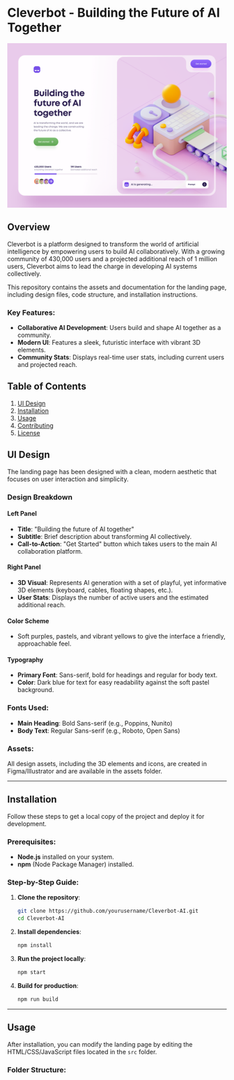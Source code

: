 # Cleverbot - Building the Future of AI Together

![Cleverbot Preview](./Cleverbot.png)

## Overview

Cleverbot is a platform designed to transform the world of artificial intelligence by empowering users to build AI collaboratively. With a growing community of 430,000 users and a projected additional reach of 1 million users, Cleverbot aims to lead the charge in developing AI systems collectively.

This repository contains the assets and documentation for the landing page, including design files, code structure, and installation instructions.

### Key Features:
- **Collaborative AI Development**: Users build and shape AI together as a community.
- **Modern UI**: Features a sleek, futuristic interface with vibrant 3D elements.
- **Community Stats**: Displays real-time user stats, including current users and projected reach.

## Table of Contents

1. [UI Design](#ui-design)
2. [Installation](#installation)
3. [Usage](#usage)
4. [Contributing](#contributing)
5. [License](#license)

## UI Design

The landing page has been designed with a clean, modern aesthetic that focuses on user interaction and simplicity.

### Design Breakdown

#### Left Panel
- **Title**: "Building the future of AI together"
- **Subtitle**: Brief description about transforming AI collectively.
- **Call-to-Action**: "Get Started" button which takes users to the main AI collaboration platform.

#### Right Panel
- **3D Visual**: Represents AI generation with a set of playful, yet informative 3D elements (keyboard, cables, floating shapes, etc.).
- **User Stats**: Displays the number of active users and the estimated additional reach.

#### Color Scheme
- Soft purples, pastels, and vibrant yellows to give the interface a friendly, approachable feel.

#### Typography
- **Primary Font**: Sans-serif, bold for headings and regular for body text.
- **Color**: Dark blue for text for easy readability against the soft pastel background.

### Fonts Used:
- **Main Heading**: Bold Sans-serif (e.g., Poppins, Nunito)
- **Body Text**: Regular Sans-serif (e.g., Roboto, Open Sans)

### Assets:
All design assets, including the 3D elements and icons, are created in Figma/Illustrator and are available in the assets folder.

---

## Installation

Follow these steps to get a local copy of the project and deploy it for development.

### Prerequisites:
- **Node.js** installed on your system.
- **npm** (Node Package Manager) installed.

### Step-by-Step Guide:

1. **Clone the repository**:
    ```bash
    git clone https://github.com/yourusername/Cleverbot-AI.git
    cd Cleverbot-AI
    ```

2. **Install dependencies**:
    ```bash
    npm install
    ```

3. **Run the project locally**:
    ```bash
    npm start
    ```

4. **Build for production**:
    ```bash
    npm run build
    ```

---

## Usage

After installation, you can modify the landing page by editing the HTML/CSS/JavaScript files located in the `src` folder.

### Folder Structure:

